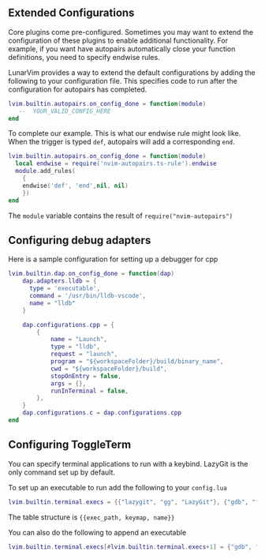 ## Extended Configurations

Core plugins come pre-configured. Sometimes you may want to extend the configuration of these plugins to enable additional functionality. For example, if you want have autopairs automatically close your function definitions, you need to specify endwise rules.

LunarVim provides a way to extend the default configurations by adding the following to your configuration file. This specifies code to run after the configuration for autopairs has completed.

```lua
lvim.builtin.autopairs.on_config_done = function(module)
   --  YOUR_VALID_CONFIG_HERE
end
```

To complete our example. This is what our endwise rule might look like. When the trigger is typed `def`, autopairs will add a corresponding `end`.

```lua
lvim.builtin.autopairs.on_config_done = function(module)
  local endwise = require('nvim-autopairs.ts-rule').endwise
  module.add_rules(
    {
    endwise('def', 'end',nil, nil)
    })
end
```

The `module` variable contains the result of `require("nvim-autopairs")`

## Configuring debug adapters

Here is a sample configuration for setting up a debugger for cpp

```lua
lvim.builtin.dap.on_config_done = function(dap)
    dap.adapters.lldb = {
      type = 'executable',
      command = '/usr/bin/lldb-vscode',
      name = "lldb"
    }

    dap.configurations.cpp = {
        {
            name = "Launch",
            type = "lldb",
            request = "launch",
            program = "${workspaceFolder}/build/binary_name",
            cwd = "${workspaceFolder}/build",
            stopOnEntry = false,
            args = {},
            runInTerminal = false,
        },
    }
    dap.configurations.c = dap.configurations.cpp
end
```

## Configuring ToggleTerm

You can specify terminal applications to run with a keybind. LazyGit is the only command set up by default.

To set up an executable to run add the following to your `config.lua`

```lua
lvim.builtin.terminal.execs = {{"lazygit", "gg", "LazyGit"}, {"gdb", "tg", "GNU Debugger"}}
```

The table structure is `{{exec_path, keymap, name}}`

You can also do the following to append an executable

```lua
lvim.builtin.terminal.execs[#lvim.builtin.terminal.execs+1] = {"gdb", "tg", "GNU Debugger"}
```
